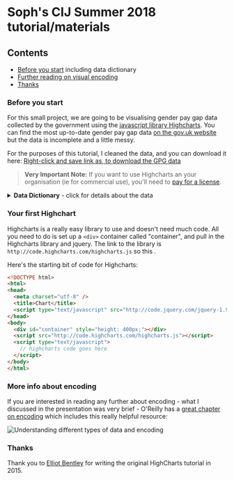# Soph's CIJ Summer 2018 tutorial/materials

## Contents
* [Before you start](#before-you-start) including data dictionary
* [Further reading on visual encoding](#more-info-about-encoding)
* [Thanks](#thanks)

### Before you start
For this small project, we are going to be visualising gender pay gap data collected by the government using the [javascript library Highcharts](https://www.highcharts.com/ "Highcharts"). You can find the most up-to-date gender pay gap data [on the gov.uk website](https://gender-pay-gap.service.gov.uk/ "Gender Pay Gap Statistics") but the data is incomplete and a little messy.

For the purposes of this tutorial, I cleaned the data, and you can download it here: [Right-click and save link as, to download the GPG data](https://raw.githubusercontent.com/sophiewarnes/sophiewarnes.github.io/master/Training/Files/clean-gpg-data.csv "UK Gender Pay Gap Data")

> **Very Important Note:** If you want to use Highcharts an your organisation (ie for commercial use), you'll need to [pay for a license](http://www.highcharts.com/products/highcharts "Pay for a HighCharts license").

<details> 
 <Summary><strong>Data Dictionary</strong> - click for details about the data</Summary>

The file `clean-gpg-data.csv` contains one row for every company which submitted data to the government regarding their gender pay gap. For the hourly comparison columns, a minus value means women have higher pay, and a positive value means men have higher pay. The column headings are:
* **CompanyName:** The name of the company.
* **Address:** Full address where possible, including postcodes.
* **CompanyNumber:** The company number as registered at [Companies House](https://www.gov.uk/government/organisations/companies-house "Companies House")
* **SicCodes:** The Standard Industrial Classification code (for more information, all SIC codes are [listed on Companies House here](https://resources.companieshouse.gov.uk/sic/ "(SIC) Code List")
* **DiffMeanHourlyPercent:** Mean pay gap between men and women.
* **DiffMedianHourlyPercent:** Median pay gap between men and women.
* **DiffMeanBonusPercent:** Mean bonus pay gap between men and women.
* **DiffMedianBonusPercent:** Median bonus pay gap between men and women.
* **MaleBonusPercent:** The proportion of men in the organisation receiving a bonus payment.
* **FemaleBonusPercent:** The proportion of women in the organisation receiving a bonus payment.
* **MaleLowerQuartile:** The proportion of men with salaries in the lower quartile (paid below the 25th percentile point).
* **FemaleLowerQuartile:** The proportion of women with salaries in the lower quartile (paid below the 25th percentile point).
* **MaleLowerMiddleQuartile:** The proportion of men with salaries in the lower middle quartile (paid above the 25th percentile point and at or below the median).
* **FemaleLowerMiddleQuartile:** The proportion of women with salaries in the lower middle quartile (paid above the 25th percentile point and at or below the median).
* **MaleUpperMiddleQuartile:** The proportion of men with salaries in the upper middle quartile (paid above the median and at or below the 75th percentile point).
* **FemaleUpperMiddleQuartile:** The proportion of women with salaries in the upper middle quartile (paid above the median and at or below the 75th percentile point).
* **MaleTopQuartile:** The proportion of men with salaries in the top quartile of the whole organisation (paid above the 75th percentile point).
* **FemaleTopQuartile:** The proportion of women with salaries in the top quartile of the whole organisation (paid above the 75th percentile point).
* **EmployerSize:** The number of employees the company has. These are in buckets, such as 250 to 499 and 500 to 999.
* **SubmittedAfterDeadline:** A Boolean (TRUE or FALSE) value indicating whether it was submitted after the deadline or before.
</details>

### Your first Highchart

Highcharts is a really easy library to use and doesn't need much code. All you need to do is set up a `<div>` container called "container", and pull in the Highcharts library and jquery. The link to the library is `http://code.highcharts.com/highcharts.js` so this .

Here's the starting bit of code for Highcharts:
```html
<!DOCTYPE html>
<html>
<head>
  <meta charset="utf-8" />
  <title>Chart</title>
  <script type="text/javascript" src="http://code.jquery.com/jquery-1.9.1.js"></script>
</head>
<body>
  <div id="container" style="height: 400px;"></div>
  <script src="http://code.highcharts.com/highcharts.js"></script>
  <script type="text/javascript">
    // highcharts code goes here
  </script>
</body>
</html>
```

### More info about encoding

If you are interested in reading any further about encoding - what I discussed in the presentation was very brief - O'Reilly has a [great chapter on encoding](https://www.oreilly.com/library/view/designing-data-visualizations/9781449314774/ch04.html "Designing Data Visualizations: Choose Appropriate Visual Encodings") which includes this really helpful resource:

![Understanding different types of data and encoding](https://www.oreilly.com/library/view/designing-data-visualizations/9781449314774/httpatomoreillycomsourceoreillyimages898026.png "Understanding different types of data and encoding")


### Thanks
Thank you to [Elliot Bentley](https://twitter.com/elliot_bentley "@Elliot_Bentley on Twitter") for writing the original HighCharts tutorial in 2015.
